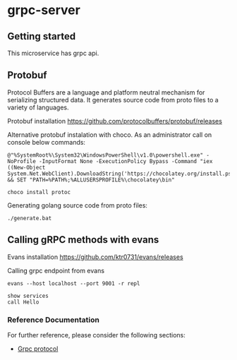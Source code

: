 # grpc-server


## Getting started

This microservice has grpc api.

## Protobuf

Protocol Buffers are a language and platform neutral mechanism for serializing structured data. It generates source code from proto files to a variety of languages.

Protobuf installation https://github.com/protocolbuffers/protobuf/releases

Alternative protobuf instalation with choco. As an administrator call on console below commands:

```
@"%SystemRoot%\System32\WindowsPowerShell\v1.0\powershell.exe" -NoProfile -InputFormat None -ExecutionPolicy Bypass -Command "iex ((New-Object System.Net.WebClient).DownloadString('https://chocolatey.org/install.ps1'))" && SET "PATH=%PATH%;%ALLUSERSPROFILE%\chocolatey\bin"

choco install protoc
```

Generating golang source code from proto files:

```
./generate.bat
```

## Calling gRPC methods with evans

Evans installation https://github.com/ktr0731/evans/releases

Calling grpc endpoint from evans

```
evans --host localhost --port 9001 -r repl

show services
call Hello
```


### Reference Documentation
For further reference, please consider the following sections:

* [Grpc protocol](https://grpc.io/)
